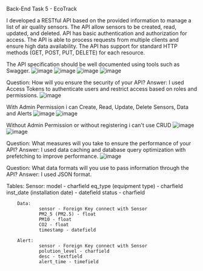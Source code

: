 Back-End Task 5 - EcoTrack



I developed a RESTful API based on the provided information to manage a list of air quality sensors. 
The API allow sensors to be created, read, updated, and deleted. 
API has basic authentication and authorization for access. 
The API is able to process requests from multiple clients and ensure high data availability.
The API has support for standard HTTP methods (GET, POST, PUT, DELETE) for each resource.



The API specification should be well documented using tools such as Swagger.
![image](https://github.com/Tumbler-3/EcoTrack/assets/73570792/886144b1-a94b-4ca7-9f17-9cb16b168120) ![image](https://github.com/Tumbler-3/EcoTrack/assets/73570792/6abed650-720e-437f-9bd9-c38fab8cbf48)
![image](https://github.com/Tumbler-3/EcoTrack/assets/73570792/a6c3549a-5bf5-419e-943e-de0ec5bb0ebd) ![image](https://github.com/Tumbler-3/EcoTrack/assets/73570792/3e8ccca6-3f08-44a6-a0c0-8affee203610)



Question: How will you ensure the security of your API? 
Answer: I used Access Tokens to authenticate users and restrict access based on roles and permissions.
![image](https://github.com/Tumbler-3/EcoTrack/assets/73570792/6514face-7716-416c-a05a-b2c9d9bd06cf)


With Admin Permission i can Create, Read, Update, Delete Sensors, Data and Alerts
![image](https://github.com/Tumbler-3/EcoTrack/assets/73570792/ac298921-d593-445a-a6ad-9d40a2bb6dc8)
![image](https://github.com/Tumbler-3/EcoTrack/assets/73570792/7a89792b-f066-4f89-ba4d-92478f37d3c5)


Without Admin Permission or without registering i can't use CRUD
![image](https://github.com/Tumbler-3/EcoTrack/assets/73570792/edbdab2a-f77e-49a3-81cc-27a35c2896c6)
![image](https://github.com/Tumbler-3/EcoTrack/assets/73570792/d90571cd-6477-4a50-8082-f1799fd37d38)


Question: What measures will you take to ensure the performance of your API? 
Answer: I used data caching and database query optimization with prefetching to improve performance.
![image](https://github.com/Tumbler-3/EcoTrack/assets/73570792/011b9924-d30b-4dac-b6b3-600b4ea648d8)


Question: What data formats will you use to pass information through the API? 
Answer: I used JSON format.



Tables:
        Sensor:
                model - charfield
                eq_type (equipment type) - charfield
                inst_date (installation date) - datefield
                status - charfield

        Data:
                sensor - Foreign Key connect with Sensor
                PM2_5 (PM2.5) - float
                PM10 - float
                CO2 - float
                timestamp - datefield

        Alert:
                sensor - Foreign Key connect with Sensor
                polution_level - charfield
                desc - textfield
                alert_time - timefield





